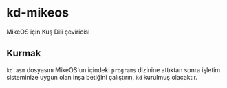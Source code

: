 # kd-mikeos
MikeOS için Kuş Dili çeviricisi

## Kurmak
`kd.asm` dosyasını MikeOS'un içindeki `programs` dizinine attıktan sonra işletim sisteminize uygun olan inşa betiğini çalıştırın, `kd` kurulmuş olacaktır.
